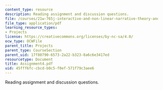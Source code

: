 ```yaml
---
content_type: resource
description: Reading assignment and discussion questions.
file: /courses/21w-765j-interactive-and-non-linear-narrative-theory-and-practice-spring-2004/45fff6fccbcdb0c5f0ef571f79c3aee6_Assignment4.pdf
file_type: application/pdf
learning_resource_types:
- Projects
license: https://creativecommons.org/licenses/by-nc-sa/4.0/
ocw_type: OCWFile
parent_title: Projects
parent_type: CourseSection
parent_uid: 17f80790-6573-2a22-b323-8a6c6e3417ed
resourcetype: Document
title: Assignment4.pdf
uid: 45fff6fc-cbcd-b0c5-f0ef-571f79c3aee6
---
```

Reading assignment and discussion questions.